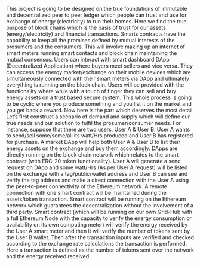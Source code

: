 This project is going to be designed on the true foundations of immutable and decentralized peer to peer ledger which people can trust and use for exchange of energy (electricity) to run their homes. Here we find the true purpose of block chains which is the basis of trust for our assets (energy/electricity) and financial transactions. Smarts contracts have the capability to keep all the promises defined by mutual interests of the prosumers and the consumers. This will involve making up an internet of smart meters running smart contacts and block chain maintaining the mutual consensus.
Users can interact with smart dashboard DApp (Decentralized Application) where buyers meet sellers and vice versa. They can access the energy market/exchange on their mobile devices which are simultaneously connected with their smart meters via DApp and ultimately everything is running on the block chain. Users will be provided with the functionality where while with a touch of finger they can sell and buy energy assets on a trust based secure system. This whole process is going to be cyclic where you produce something and you list it on the market and you get back a reward.
Now here is the part which deserves the most detail. Let’s first construct a scenario of demand and supply which will define our true needs and our solution to fulfil the prosumer/consumer needs. For instance, suppose that there are two users, User A & User B. User A wants to send/sell some/some/all its watt/Hrs produced and User B has registered for purchase. A market DApp will help both User A & User B to list their energy assets on the exchange and buy them accordingly.
DApps are directly running on the block chain network which relates to the smart contract (with ERC-20 token functionality). User A will generate a send request on DApp and some watt/Hrs (As per User A request) will be listed on the exchange with a tag/public/wallet address and User B can see and verify the tag address and make a direct connection with the User A using the peer-to-peer connectivity of the Ethereum network.
A remote connection with one smart contract will be maintained during the assets/token transaction. Smart contract will be running on the Ethereum network which guarantees the decentralization without the involvement of a third party. Smart contract (which will be running on our own Grid-Hub with a full Ethereum Node with the capacity to verify the energy consumption or availability on its own computing meter) will verify the energy received by the User A smart meter and then it will verify the number of tokens sent by the User B wallet. Then after the transaction inputs are verified and checked according to the exchange rate calculations the transaction is performed.
Here a transaction is defined as the number of tokens sent over the network and the energy received received.
